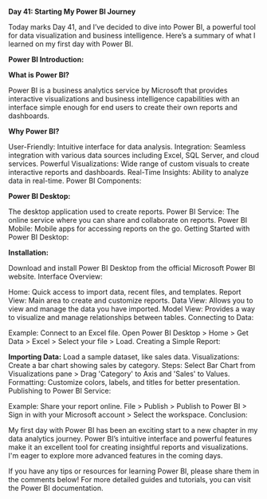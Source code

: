 **Day 41: Starting My Power BI Journey**

 Today marks Day 41, and I’ve decided to dive into Power BI, a powerful tool for data visualization and business intelligence. Here’s a summary of what I learned on my first day with Power BI.

**Power BI Introduction:**

**What is Power BI?**

Power BI is a business analytics service by Microsoft that provides interactive visualizations and business intelligence capabilities with an interface simple enough for end users to create their own reports and dashboards.

**Why Power BI?**

User-Friendly: Intuitive interface for data analysis.
Integration: Seamless integration with various data sources including Excel, SQL Server, and cloud services.
Powerful Visualizations: Wide range of custom visuals to create interactive reports and dashboards.
Real-Time Insights: Ability to analyze data in real-time.
Power BI Components:

**Power BI Desktop:**

The desktop application used to create reports.
Power BI Service:
The online service where you can share and collaborate on reports.
Power BI Mobile:
Mobile apps for accessing reports on the go.
Getting Started with Power BI Desktop:

**Installation:**

Download and install Power BI Desktop from the official Microsoft Power BI website.
Interface Overview:

Home: Quick access to import data, recent files, and templates.
Report View: Main area to create and customize reports.
Data View: Allows you to view and manage the data you have imported.
Model View: Provides a way to visualize and manage relationships between tables.
Connecting to Data:

Example: Connect to an Excel file.
Open Power BI Desktop > Home > Get Data > Excel > Select your file > Load.
Creating a Simple Report:

**Importing Data:**
Load a sample dataset, like sales data.
Visualizations:
Create a bar chart showing sales by category.
Steps: Select Bar Chart from Visualizations pane > Drag 'Category' to Axis and 'Sales' to Values.
Formatting:
Customize colors, labels, and titles for better presentation.
Publishing to Power BI Service:

Example: Share your report online.
File > Publish > Publish to Power BI > Sign in with your Microsoft account > Select the workspace.
Conclusion:

My first day with Power BI has been an exciting start to a new chapter in my data analytics journey. Power BI’s intuitive interface and powerful features make it an excellent tool for creating insightful reports and visualizations. I'm eager to explore more advanced features in the coming days.

If you have any tips or resources for learning Power BI, please share them in the comments below! For more detailed guides and tutorials, you can visit the Power BI documentation.



